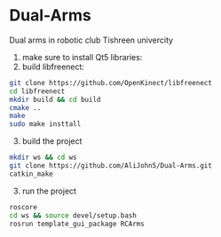 # Dual-Arms
Dual arms in robotic club Tishreen univercity


1. make sure to install Qt5 libraries:
2. build libfreenect:

```bash
git clone https://github.com/OpenKinect/libfreenect 
cd libfreenect 
mkdir build && cd build 
cmake .. 
make 
sudo make insttall 
```

3. build the project
```bash
mkdir ws && cd ws
git clone https://github.com/AliJohn5/Dual-Arms.git
catkin_make
```

3. run the project
```bash
roscore
cd ws && source devel/setup.bash
rosrun template_gui_package RCArms
```


